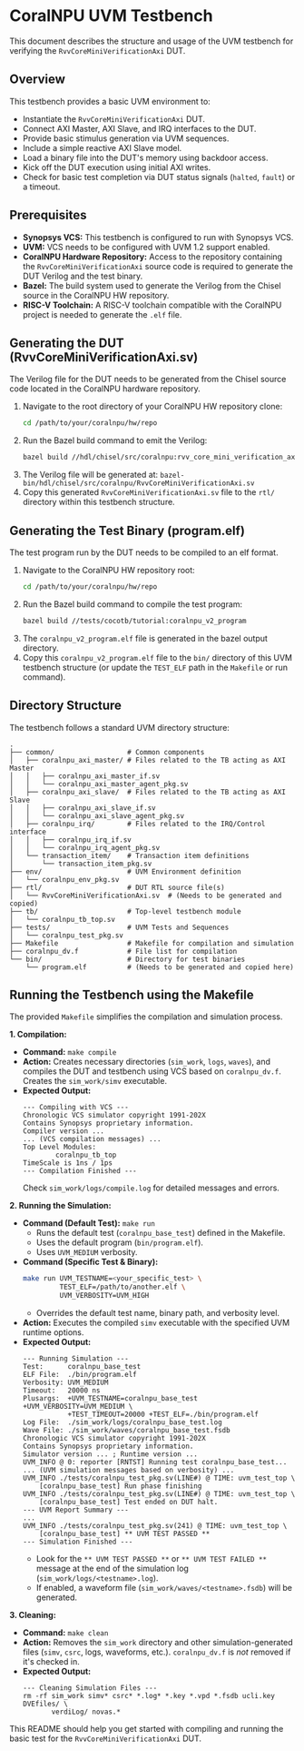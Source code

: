 # CoralNPU UVM Testbench

This document describes the structure and usage of the UVM testbench for
verifying the `RvvCoreMiniVerificationAxi` DUT.

## Overview

This testbench provides a basic UVM environment to:
* Instantiate the `RvvCoreMiniVerificationAxi` DUT.
* Connect AXI Master, AXI Slave, and IRQ interfaces to the DUT.
* Provide basic stimulus generation via UVM sequences.
* Include a simple reactive AXI Slave model.
* Load a binary file into the DUT's memory using backdoor access.
* Kick off the DUT execution using initial AXI writes.
* Check for basic test completion via DUT status signals (`halted`, `fault`) or
  a timeout.

## Prerequisites

* **Synopsys VCS:** This testbench is configured to run with Synopsys VCS.
* **UVM:** VCS needs to be configured with UVM 1.2 support enabled.
* **CoralNPU Hardware Repository:** Access to the repository containing the
  `RvvCoreMiniVerificationAxi` source code is required to generate the DUT
  Verilog and the test binary.
* **Bazel:** The build system used to generate the Verilog from the Chisel
  source in the CoralNPU HW repository.
* **RISC-V Toolchain:** A RISC-V toolchain compatible with the CoralNPU
  project is needed to generate the `.elf` file.

## Generating the DUT (RvvCoreMiniVerificationAxi.sv)

The Verilog file for the DUT needs to be generated from the Chisel source code
located in the CoralNPU hardware repository.

1.  Navigate to the root directory of your CoralNPU HW repository clone:
    ```bash
    cd /path/to/your/coralnpu/hw/repo
    ```
2.  Run the Bazel build command to emit the Verilog:
    ```bash
    bazel build //hdl/chisel/src/coralnpu:rvv_core_mini_verification_axi_cc_library_emit_verilog
    ```
3.  The Verilog file will be generated at:
    `bazel-bin/hdl/chisel/src/coralnpu/RvvCoreMiniVerificationAxi.sv`
4.  Copy this generated `RvvCoreMiniVerificationAxi.sv` file to the `rtl/`
    directory within this testbench structure.

## Generating the Test Binary (program.elf)

The test program run by the DUT needs to be compiled to an elf format.

1.  Navigate to the CoralNPU HW repository root:
    ```bash
    cd /path/to/your/coralnpu/hw/repo
    ```
2.  Run the Bazel build command to compile the test program:
    ```bash
    bazel build //tests/cocotb/tutorial:coralnpu_v2_program
    ```
3.  The `coralnpu_v2_program.elf` file is generated in the bazel output
    directory.
4.  Copy this `coralnpu_v2_program.elf` file to the `bin/` directory of this
    UVM testbench structure (or update the `TEST_ELF` path in the `Makefile` or
    run command).

## Directory Structure

The testbench follows a standard UVM directory structure:

```
.
├── common/                  # Common components
│   ├── coralnpu_axi_master/ # Files related to the TB acting as AXI Master
│   │   ├── coralnpu_axi_master_if.sv
│   │   └── coralnpu_axi_master_agent_pkg.sv
│   ├── coralnpu_axi_slave/  # Files related to the TB acting as AXI Slave
│   │   ├── coralnpu_axi_slave_if.sv
│   │   └── coralnpu_axi_slave_agent_pkg.sv
│   ├── coralnpu_irq/        # Files related to the IRQ/Control interface
│   │   ├── coralnpu_irq_if.sv
│   │   └── coralnpu_irq_agent_pkg.sv
│   └── transaction_item/    # Transaction item definitions
│       └── transaction_item_pkg.sv
├── env/                     # UVM Environment definition
│   └── coralnpu_env_pkg.sv
├── rtl/                     # DUT RTL source file(s)
│   └── RvvCoreMiniVerificationAxi.sv  # (Needs to be generated and copied)
├── tb/                      # Top-level testbench module
│   └── coralnpu_tb_top.sv
├── tests/                   # UVM Tests and Sequences
│   └── coralnpu_test_pkg.sv
├── Makefile                 # Makefile for compilation and simulation
├── coralnpu_dv.f            # File list for compilation
└── bin/                     # Directory for test binaries
    └── program.elf          # (Needs to be generated and copied here)
```

## Running the Testbench using the Makefile

The provided `Makefile` simplifies the compilation and simulation process.

**1. Compilation:**

* **Command:** `make compile`
* **Action:** Creates necessary directories (`sim_work`, `logs`, `waves`), and
  compiles the DUT and testbench using VCS based on `coralnpu_dv.f`. Creates
  the `sim_work/simv` executable.
* **Expected Output:**
    ```
    --- Compiling with VCS ---
    Chronologic VCS simulator copyright 1991-202X
    Contains Synopsys proprietary information.
    Compiler version ...
    ... (VCS compilation messages) ...
    Top Level Modules:
            coralnpu_tb_top
    TimeScale is 1ns / 1ps
    --- Compilation Finished ---
    ```
    Check `sim_work/logs/compile.log` for detailed messages and errors.

**2. Running the Simulation:**

* **Command (Default Test):** `make run`
    * Runs the default test (`coralnpu_base_test`) defined in the Makefile.
    * Uses the default program (`bin/program.elf`).
    * Uses `UVM_MEDIUM` verbosity.
* **Command (Specific Test & Binary):**
    ```bash
    make run UVM_TESTNAME=<your_specific_test> \
             TEST_ELF=/path/to/another.elf \
             UVM_VERBOSITY=UVM_HIGH
    ```
    * Overrides the default test name, binary path, and verbosity level.
* **Action:** Executes the compiled `simv` executable with the specified UVM
  runtime options.
* **Expected Output:**
    ```
    --- Running Simulation ---
    Test:      coralnpu_base_test
    ELF File:  ./bin/program.elf
    Verbosity: UVM_MEDIUM
    Timeout:   20000 ns
    Plusargs:  +UVM_TESTNAME=coralnpu_base_test +UVM_VERBOSITY=UVM_MEDIUM \
               +TEST_TIMEOUT=20000 +TEST_ELF=./bin/program.elf
    Log File:  ./sim_work/logs/coralnpu_base_test.log
    Wave File: ./sim_work/waves/coralnpu_base_test.fsdb
    Chronologic VCS simulator copyright 1991-202X
    Contains Synopsys proprietary information.
    Simulator version ... ; Runtime version ...
    UVM_INFO @ 0: reporter [RNTST] Running test coralnpu_base_test...
    ... (UVM simulation messages based on verbosity) ...
    UVM_INFO ./tests/coralnpu_test_pkg.sv(LINE#) @ TIME: uvm_test_top \
        [coralnpu_base_test] Run phase finishing
    UVM_INFO ./tests/coralnpu_test_pkg.sv(LINE#) @ TIME: uvm_test_top \
        [coralnpu_base_test] Test ended on DUT halt.
    --- UVM Report Summary ---
    ...
    UVM_INFO ./tests/coralnpu_test_pkg.sv(241) @ TIME: uvm_test_top \
        [coralnpu_base_test] ** UVM TEST PASSED **
    --- Simulation Finished ---
    ```
    * Look for the `** UVM TEST PASSED **` or `** UVM TEST FAILED **` message
      at the end of the simulation log (`sim_work/logs/<testname>.log`).
    * If enabled, a waveform file (`sim_work/waves/<testname>.fsdb`) will be
      generated.

**3. Cleaning:**

* **Command:** `make clean`
* **Action:** Removes the `sim_work` directory and other simulation-generated
  files (`simv`, `csrc`, logs, waveforms, etc.). `coralnpu_dv.f` is *not*
  removed if it's checked in.
* **Expected Output:**
    ```
    --- Cleaning Simulation Files ---
    rm -rf sim_work simv* csrc* *.log* *.key *.vpd *.fsdb ucli.key DVEfiles/ \
           verdiLog/ novas.*
    ```

This README should help you get started with compiling and running the basic
test for the `RvvCoreMiniVerificationAxi` DUT.